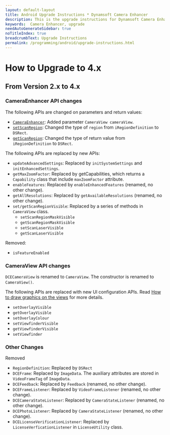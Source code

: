 ```yaml
---
layout: default-layout
title: Android Upgrade Instructions * Dynamsoft Camera Enhancer
description: This is the upgrade instructions for Dynamsoft Camera Enhancer Android edition.
keywords:  Camera Enhancer, upgrade
needAutoGenerateSidebar: true
noTitleIndex: true
breadcrumbText: Upgrade Instructions
permalink: /programming/android/upgrade-instructions.html
---
```


# How to Upgrade to 4.x

## From Version 2.x to 4.x

### CameraEnhancer API changes

The following APIs are changed on parameters and return values:

* [`CameraEnhancer`](primary-api/camera-enhancer.md#cameraenhancer): Added parameter `CameraView cameraView`.
* [`setScanRegion`](primary-api/camera-enhancer.md#setscanregion): Changed the type of `region` from `iRegionDefinition` to `DSRect`.
* [`getScanRegion`](primary-api/camera-enhancer.md#getscanregion): Changed the type of return value from `iRegionDefinition` to `DSRect`.

The following APIs are replaced by new APIs:

* `updateAdvancedSettings`: Replaced by `initSystemSettings` and `initEnhancedSettings`.
* `getMaxZoomFactor`: Replaced by getCapabilities, which returns a `Capability` class that include `maxZoomFactor` attribute.
* `enableFeatures`: Replaced by `enableEnhancedFeatures` (renamed, no other change).
* `getAllResolutions`: Replaced by `getAvailableResolutions` (renamed, no other change).
* `set/getScanRegionVisible`: Replaced by a series of methods in `CameraView` class.
  * `setScanRegionMaskVisible`
  * `getScanRegionMaskVisible`
  * `setScanLaserVisible`
  * `getScanLaserVisible`

Removed:

* `isFeatureEnabled`

### CameraView API changes

`DCECameraView` is renamed to `CameraView`. The constructor is renamed to `CameraView()`.

The following APIs are replaced with new UI configuration APIs. Read [How to draw graphics on the views](guide/add-drawing-item.md) for more details.

* `setOverlayVisible`
* `getOverlayVisible`
* `setOverlayColour`
* `setViewfinderVisible`
* `getViewfinderVisible`
* `setViewfinder`

### Other Changes

Removed

* `RegionDefinition`: Replaced by `DSRect`
* `DCEFrame`: Replaced by `ImageData`. The auxiliary attributes are stored in `VideoFrameTag` of `ImageData`.
* `DCEFeedback`: Replaced by `Feedback` (renamed, no other change).
* `DCEFrameListener`: Replaced by `VideoFrameListener` (renamed, no other change).
* `DCECameraStateListener`: Replaced by `CameraStateListener` (renamed, no other change).
* `DCEPhotoListener`: Replaced by `CameraStateListener` (renamed, no other change).
* `DCELicenseVerificationListener`: Replaced by `LicenseVerficationListener` in `LicenseUtility` class.
